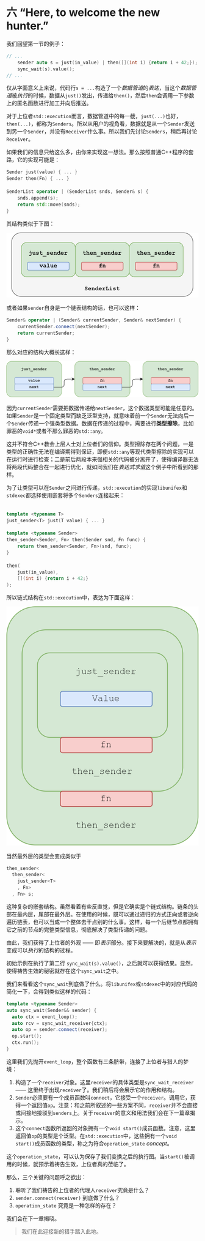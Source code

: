 # 六 “Here, to welcome the new hunter.”

我们回望第一节的例子：

``` C++
// ...
    sender auto s = just(in_value) | then([](int i) {return i + 42;});
    sync_wait(s).value();
// ...
```

仅从字面意义上来说，代码行`s = ...`构造了一个*数据管道*的*表达*，当这个*数据管道*被*执行*的时候，数据从`just()`发出，传递给`then()`，然后`then`会调用一下参数上的匿名函数进行加工并向后推送。

对于上位者`std::execution`而言，数据管道中的每一截，`just(...)`也好，`then(...)`，都称为`Senders`。所以从用户的视角看，数据就是从一个`Sender`发送到另一个`Sender`，并没有`Receiver`什么事。所以我们先讨论`Senders`，稍后再讨论`Receiver`。

如果我们的信息只给这么多，由你来实现这一想法。那么按照普通C++程序的套路，它的实现可能是：

``` C++
Sender just(value) { ... }
Sender then(Fn) { ... }

SenderList operator | (SenderList snds, Sender& s) {
    snds.append(s);
    return std::move(snds);
}
```

其结构类似于下图：

![](media/Senders-List.png)

或者如果`sender`自身是一个链表结构的话，也可以这样：

``` C++
Sender& operator | (Sender& currentSender, Sender& nextSender) {
    currentSender.connect(nextSender);
    return currentSender;
}
```

那么对应的结构大概长这样：

![](media/Senders-LinkedList.png)

因为`currentSender`需要把数据传递给`nextSender`，这个数据类型可能是任意的。如果`Sender`是一个固定类型而缺乏泛型支持，就意味着前一个`Sender`无法向后一个`Sender`传递一个强类型数据。数据在传递的过程中，需要进行**类型擦除**，比如罪恶的`void*`或者不那么罪恶的`std::any`。

这并不符合C++教会上层人士对上位者们的信仰。类型擦除存在两个问题，一是类型的正确性无法在编译期得到保证，即便`std::any`等现代类型擦除的实现可以在运行时进行检查；二是前后两段本来强相关的代码被分离开了，使得编译器无法将两段代码整合在一起进行优化，就如同我们在*表达式求值*这个例子中所看到的那样。

为了让类型可以在`Sender`之间进行传递，`std::execution`的实现`libunifex`和`stdexec`都选择使用嵌套将多个`Senders`连接起来：

``` C++

template <typename T>
just_sender<T> just(T value) { ... }

template <typename Sender>
then_sender<Sender, Fn> then(Sender snd, Fn func) { 
    return then_sender<Sender, Fn>(snd, func);
}

then(
    just(in_value),
    [](int i) {return i + 42;}
);

```

所以链式结构在`std::execution`中，表达为下面这样：

![](media/Senders.png)

当然最外层的类型会变成类似于

``` C++
then_sender<
  then_sender<
    just_sender<T>
    , Fn>
  , Fn> s;
```

这种复杂的嵌套结构。虽然看着有些反直觉，但是它确实是个链式结构。链条的头部在最内层，尾部在最外层。在使用的时候，既可以通过递归的方式正向或者逆向遍历链表，也可以当成一个整体去干点别的什么事。这样，每一个后继节点都拥有它之前的节点的完整类型信息，彻底解决了类型传递的问题。

由此，我们获得了上位者的外观 —— 即*表示*部分。接下来要解决的，就是从*表示*变成可以*执行*的结构的过程。

初始示例在执行了第二行 `sync_wait(s).value()`，之后就可以获得结果。显然，使得祷告生效的秘密就存在这个`sync_wait`之中。

我们来看看这个`sync_wait`到底做了什么。将`libunifex`或`stdexec`中的对应代码的简化一下，会得到类似这样的代码：

``` C++
template <typename Sender>
auto sync_wait(Sender&& sender) {
  auto ctx = event_loop();
  auto rcv = sync_wait_receiver{ctx};
  auto op = sender.connect(receiver);
  op.start();
  ctx.run();
}
```

这里我们先抛开`event_loop`，整个函数有三条脐带，连接了上位者与猎人的梦境：
1. 构造了一个`receiver`对象。这里`receiver`的具体类型是`sync_wait_receiver` —— 这里终于出现`receiver`了。我们稍后将会展示它的作用和结构。
2. `Sender`必须要有一个成员函数叫`connect`，它接受一个`receiver`。调用它，获得一个返回值`op`。注意：和之前所叙述的一些方案不同，`receiver`并不会直接或间接地接驳到`senders`上。关于`receiver`的意义和用法我们会在下一篇章揭示。
3. 这个`connect`函数所返回的对象拥有一个`void start()`成员函数。注意，这里返回值`op`的类型是个泛型。在`std::execution`中，这些拥有一个`void start()`成员函数的类型，称之为符合`operation_state` *concept*。

这个`operation_state`，可以认为保存了我们变换之后的执行图。当`start()`被调用的时候，就预示着祷告生效，上位者真的莅临了。

那么，三个关键的问题呼之欲出：
1. 聆听了我们祷告的上位者的代理人`receiver`究竟是什么？
2. `sender.connect(receiver)` 到底做了什么？
3. `operation_state` 究竟是一种怎样的存在？

我们会在下一章揭晓。

> 我们在此迎接新的猎手踏入此地。